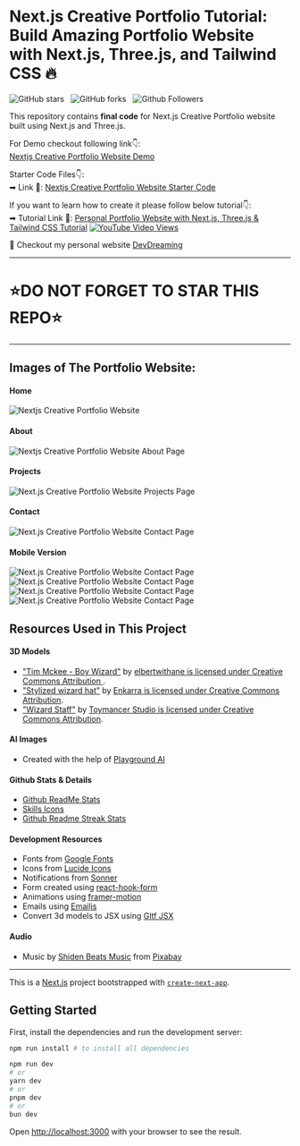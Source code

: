 # Next.js Creative Portfolio Tutorial: Build Amazing Portfolio Website with Next.js, Three.js, and Tailwind CSS 🔥

![GitHub stars](https://img.shields.io/github/stars/jossyboydgenius27/Next.js-Creative-Portfolio-Website?style=social&logo=ApacheSpark&label=Stars)&nbsp;&nbsp;
![GitHub forks](https://img.shields.io/github/forks/jossyboydgenius27/Next.js-Creative-Portfolio-Website?style=social&logo=KashFlow&maxAge=3600)&nbsp;&nbsp;
![Github Followers](https://img.shields.io/github/followers/jossyboydgenius27.svg?style=social&label=Follow)&nbsp;&nbsp;<br />

This repository contains **final code** for Next.js Creative Portfolio website built using Next.js and Three.js. <br />

For Demo checkout following link👇: <br />
[Nextjs Creative Portfolio Website Demo](https://next-js-creative-portfolio-website.vercel.app/) <br />

Starter Code Files👇: <br />
➡ Link 💚: [Nextjs Creative Portfolio Website Starter Code](https://github.com/jossyboydgenius27/Nextjs-Creative-Portfolio-Starter-Code-Files) <br />
<!--- ➡ Link 2💚(If you want to support): [Nextjs Creative Portfolio Website Final Code](https://jossyboydgenius.gumroad.com/l/ypzlu) <br /> --->

If you want to learn how to create it please follow below tutorial👇: <br />
➡ Tutorial Link 💚: [Personal Portfolio Website with Next.js, Three.js & Tailwind CSS Tutorial](https://youtu.be/T5t46vuW8fo) 
[![YouTube Video Views](https://img.shields.io/youtube/views/T5t46vuW8fo
)](https://youtu.be/T5t46vuW8fo) <br />

💚 Checkout my personal website [DevDreaming](https://devdreaming.com) <br />

---
# ⭐DO NOT FORGET TO STAR THIS REPO⭐
---

## Images of The Portfolio Website:

#### Home
![Nextjs Creative Portfolio Website](https://github.com/jossyboydgenius27/Nextjs-Creative-Portfolio-Starter-Code-Files/blob/main/website%20images/Home-desktop.png)

#### About
![Nextjs Creative Portfolio Website About Page](https://github.com/jossyboydgenius27/Nextjs-Creative-Portfolio-Starter-Code-Files/blob/main/website%20images/About-desktop-full.png)

#### Projects
![Next.js Creative Portfolio Website Projects Page](https://github.com/jossyboydgenius27/Nextjs-Creative-Portfolio-Starter-Code-Files/blob/main/website%20images/Projects-desktop.png)

#### Contact
![Next.js Creative Portfolio Website Contact Page](https://github.com/jossyboydgenius27/Nextjs-Creative-Portfolio-Starter-Code-Files/blob/main/website%20images/Contact-desktop.png)

#### Mobile Version
![Next.js Creative Portfolio Website Contact Page](https://github.com/jossyboydgenius27/Nextjs-Creative-Portfolio-Starter-Code-Files/blob/main/website%20images/Home-mobile.png)
![Next.js Creative Portfolio Website Contact Page](https://github.com/jossyboydgenius27/Nextjs-Creative-Portfolio-Starter-Code-Files/blob/main/website%20images/About-mobile.png)
![Next.js Creative Portfolio Website Contact Page](https://github.com/jossyboydgenius27/Nextjs-Creative-Portfolio-Starter-Code-Files/blob/main/website%20images/Projects-mobile.png)
![Next.js Creative Portfolio Website Contact Page](https://github.com/jossyboydgenius27/Nextjs-Creative-Portfolio-Starter-Code-Files/blob/main/website%20images/Contact-mobile.png)

## Resources Used in This Project

#### 3D Models

- ["Tim Mckee - Boy Wizard"](https://skfb.ly/6YATu) by [elbertwithane is licensed under Creative Commons Attribution ](http://creativecommons.org/licenses/by/4.0/).
- ["Stylized wizard hat"](https://skfb.ly/ozxOQ) by [Enkarra is licensed under Creative Commons Attribution](http://creativecommons.org/licenses/by/4.0/).
- ["Wizard Staff"](https://skfb.ly/6QYZw) by [Toymancer Studio is licensed under Creative Commons Attribution](http://creativecommons.org/licenses/by/4.0/).

#### AI Images

- Created with the help of [Playground AI](https://playgroundai.com/)

#### Github Stats & Details

- [Github ReadMe Stats](https://github.com/anuraghazra/github-readme-stats)
- [Skills Icons](https://github.com/tandpfun/skill-icons)
- [Github Readme Streak Stats](https://github.com/denvercoder1/github-readme-streak-stats)

#### Development Resources

- Fonts from [Google Fonts](https://fonts.google.com/) <br />
- Icons from [Lucide Icons](https://lucide.dev/) <br />
- Notifications from [Sonner](https://sonner.emilkowal.ski/) <br />
- Form created using [react-hook-form](https://react-hook-form.com/) <br />
- Animations using [framer-motion](https://www.framer.com/motion/) <br />
- Emails using [Emailjs](https://www.emailjs.com/) <br />
- Convert 3d models to JSX using [Gltf JSX](https://github.com/pmndrs/gltfjsx)

#### Audio 

- Music by <a href="https://pixabay.com/users/shidenbeatsmusic-25676252/?utm_source=link-attribution&utm_medium=referral&utm_campaign=music&utm_content=20772">Shiden Beats Music</a> from <a href="https://pixabay.com/music//?utm_source=link-attribution&utm_medium=referral&utm_campaign=music&utm_content=20772">Pixabay</a>

---

This is a [Next.js](https://nextjs.org/) project bootstrapped with [`create-next-app`](https://github.com/vercel/next.js/tree/canary/packages/create-next-app).

## Getting Started

First, install the dependencies and run the development server:

```bash
npm run install # to install all dependencies

npm run dev
# or
yarn dev
# or
pnpm dev
# or
bun dev
```

Open [http://localhost:3000](http://localhost:3000) with your browser to see the result.
